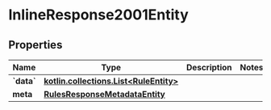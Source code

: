 
# InlineResponse2001Entity

## Properties
Name | Type | Description | Notes
------------ | ------------- | ------------- | -------------
**&#x60;data&#x60;** | [**kotlin.collections.List&lt;RuleEntity&gt;**](RuleEntity.md) |  | 
**meta** | [**RulesResponseMetadataEntity**](RulesResponseMetadataEntity.md) |  | 



